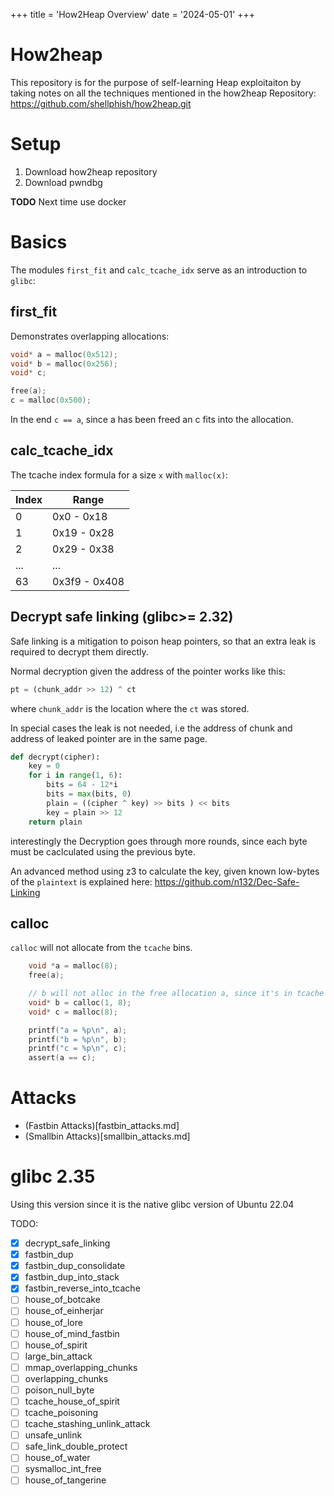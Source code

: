 +++
title = 'How2Heap Overview'
date = '2024-05-01'
+++
# How2heap

This repository is for the purpose of self-learning Heap exploitaiton by taking notes on all the techniques mentioned in the how2heap Repository: https://github.com/shellphish/how2heap.git

# Setup
1. Download how2heap repository
2. Download pwndbg

**TODO** Next time use docker

# Basics

The modules `first_fit` and `calc_tcache_idx` serve as an introduction to `glibc`:

## first_fit
Demonstrates overlapping allocations:
```c
void* a = malloc(0x512);
void* b = malloc(0x256);
void* c;

free(a);
c = malloc(0x500);
```
In the end `c == a`, since a has been freed an c fits into the allocation.

## calc_tcache_idx
The tcache index formula for a size `x` with `malloc(x)`:

| Index | Range |
| ----- | ----- |
| 0     | 0x0 - 0x18 |
| 1     | 0x19 - 0x28 |
| 2     | 0x29 - 0x38 |
| ...   | ... |
| 63    | 0x3f9 - 0x408 |


## Decrypt safe linking (glibc>= 2.32)
Safe linking is a mitigation to poison heap pointers, so that an extra leak is required to decrypt them directly.

Normal decryption given the address of the pointer works like this:
```py
pt = (chunk_addr >> 12) ^ ct
```
where `chunk_addr` is the location where the `ct` was stored.

In special cases the leak is not needed, i.e the address of chunk and address of leaked pointer are in the same page.
```py
def decrypt(cipher):
    key = 0
    for i in range(1, 6):
        bits = 64 - 12*i
        bits = max(bits, 0)
        plain = ((cipher ^ key) >> bits ) << bits
        key = plain >> 12
    return plain
```
interestingly the Decryption goes through more rounds, since each byte must be caclculated using the previous byte.

An advanced method using z3 to calculate the key, given known low-bytes of the `plaintext` is explained here: https://github.com/n132/Dec-Safe-Linking

## calloc
`calloc` will not allocate from the `tcache` bins.
```c
	void *a = malloc(8);
	free(a);

    // b will not alloc in the free allocation a, since it's in tcache
	void* b = calloc(1, 8);
	void* c = malloc(8);

	printf("a = %p\n", a);
	printf("b = %p\n", b);
	printf("c = %p\n", c);
    assert(a == c);

```


# Attacks
* (Fastbin Attacks)[fastbin_attacks.md]
* (Smallbin Attacks)[smallbin_attacks.md]

# glibc 2.35
Using this version since it is the native glibc version of Ubuntu 22.04

TODO: 
- [x] decrypt_safe_linking
- [x] fastbin_dup
- [x] fastbin_dup_consolidate
- [x] fastbin_dup_into_stack
- [x] fastbin_reverse_into_tcache
- [ ] house_of_botcake
- [ ] house_of_einherjar
- [ ] house_of_lore
- [ ] house_of_mind_fastbin
- [ ] house_of_spirit
- [ ] large_bin_attack
- [ ] mmap_overlapping_chunks
- [ ] overlapping_chunks
- [ ] poison_null_byte
- [ ] tcache_house_of_spirit
- [ ] tcache_poisoning
- [ ] tcache_stashing_unlink_attack
- [ ] unsafe_unlink
- [ ] safe_link_double_protect
- [ ] house_of_water
- [ ] sysmalloc_int_free
- [ ] house_of_tangerine